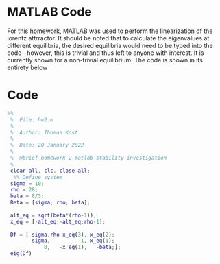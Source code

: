 # MATLAB Code

For this homework, MATLAB was used to perform the linearization of the lorentz attrractor. It should be noted that to calculate the eigenvalues at different equilibria, the desired equilibria would need to be typed into the code--however, this is trivial and thus left to anyone with interest. It is currently shown for a non-trivial equilibrium. The code is shown in its entirety below

# Code
```MATLAB
%%
 %  File: hw2.m
 % 
 %  Author: Thomas Kost
 %  
 %  Date: 20 January 2022
 %  
 %  @brief homework 2 matlab stability investigation
 %
 clear all, clc, close all;
  %% Define system
 sigma = 10;
 rho = 28;
 beta = 8/3;
 Beta = [sigma; rho; beta];
 
 alt_eq = sqrt(beta*(rho-1));
 x_eq = [-alt_eq;-alt_eq;rho-1];
 
 Df = [-sigma,rho-x_eq(3), x_eq(2);
        sigma,         -1, x_eq(1);
            0,   -x_eq(1),   -beta;];
 eig(Df)
 ```